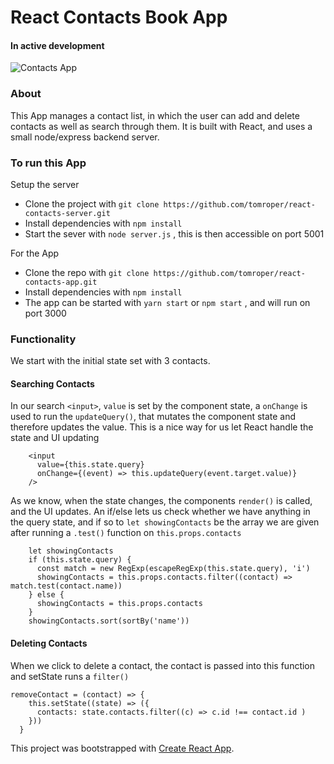 # React Contacts Book App
#### In active development

![Contacts App](http://i.imgur.com/kpR9Zwc.png)

### About
This App manages a contact list, in which the user can add and delete contacts as well as search through them. It is built with React, and uses a small node/express backend server. 

### To run this App

Setup the server
* Clone the project with `git clone https://github.com/tomroper/react-contacts-server.git`
* Install dependencies with `npm install`
* Start the sever with `node server.js` , this is then accessible on port 5001

For the App
* Clone the repo with `git clone https://github.com/tomroper/react-contacts-app.git`
* Install dependencies with `npm install`
* The app can be started with `yarn start` or `npm start` , and will run on port 3000

### Functionality
We start with the initial state set with 3 contacts.

#### Searching Contacts

In our search `<input>`, `value` is set by the component state, a `onChange` is used to run the `updateQuery()`, that mutates the component state and therefore updates the value. This is a nice way for us let React handle the state and UI updating

```
    <input
      value={this.state.query}
      onChange={(event) => this.updateQuery(event.target.value)}
    />
```

As we know, when the state changes, the components `render()` is called, and the UI updates. An if/else lets us check whether we have anything in the query state, and if so to `let showingContacts` be the array we are given after running a `.test()` function on `this.props.contacts`

```
    let showingContacts
    if (this.state.query) {
      const match = new RegExp(escapeRegExp(this.state.query), 'i')
      showingContacts = this.props.contacts.filter((contact) => match.test(contact.name))
    } else {
      showingContacts = this.props.contacts
    }
    showingContacts.sort(sortBy('name'))
```

#### Deleting Contacts

When we click to delete a contact, the contact is passed into this function and setState runs a `filter()`  

```
removeContact = (contact) => {
    this.setState((state) => ({
      contacts: state.contacts.filter((c) => c.id !== contact.id )
    }))
  }
 ```

This project was bootstrapped with [Create React App](https://github.com/facebookincubator/create-react-app).
